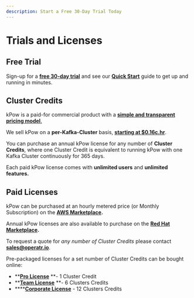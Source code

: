 ```yaml
---
description: Start a Free 30-Day Trial Today
---
```


# Trials and Licenses

## Free Trial

Sign-up for a [**free 30-day trial**](https://kpow.io/try) and see our [**Quick Start**](../installation/quick-start.md) guide to get up and running in minutes.

## Cluster Credits

kPow is a paid-for commercial product with a [**simple and transparent pricing model**.](https://kpow.io/pricing/)

We sell kPow on a **per-Kafka-Cluster** basis, [**starting at $0.16c.hr**](https://kpow.io/pricing/).

You can purchase an annual kPow license for any number of **Cluster Credits**, where one Cluster Credit is equivalent to running kPow with one Kafka Cluster continuously for 365 days.

Each paid kPow license comes with **unlimited users** and **unlimited features.**

## Paid Licenses

kPow can be purchased at an hourly metered price (or Monthly Subscription) on the [**AWS Marketplace**](../installation/aws-marketplace.md)**.**

Annual kPow licenses are also available to purchase on the [**Red Hat Marketplace**](../installation/openshift.md)**.**

To request a quote for _any number of Cluster Credits_ please contact [**sales@operatr.io**](mailto:sales@operatr.io).

Pre-packaged licenses for a set number of Cluster Credits can be bought online:

* ****[**Pro License**](https://kpow.io/pricing/pro/)** **- 1 Cluster Credit
* ****[**Team License**](https://kpow.io/pricing/team/)** **- 6 Clusters Credits
* ****[**Corporate License**](https://kpow.io/pricing/corporate/) - 12 Clusters Credits
